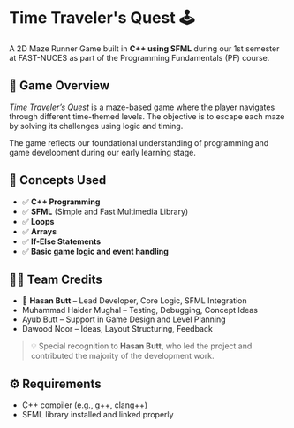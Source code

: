 # Time Traveler's Quest 🕹️

A 2D Maze Runner Game built in **C++ using SFML** during our 1st semester at FAST-NUCES as part of the Programming Fundamentals (PF) course.

## 🔮 Game Overview

*Time Traveler’s Quest* is a maze-based game where the player navigates through different time-themed levels. The objective is to escape each maze by solving its challenges using logic and timing.

The game reflects our foundational understanding of programming and game development during our early learning stage.

## 🧠 Concepts Used

- ✅ **C++ Programming**
- ✅ **SFML** (Simple and Fast Multimedia Library)
- ✅ **Loops**
- ✅ **Arrays**
- ✅ **If-Else Statements**
- ✅ **Basic game logic and event handling**

## 👨‍💻 Team Credits

- 👑 **Hasan Butt** – Lead Developer, Core Logic, SFML Integration  
- Muhammad Haider Mughal – Testing, Debugging, Concept Ideas  
- Ayub Butt – Support in Game Design and Level Planning  
- Dawood Noor – Ideas, Layout Structuring, Feedback

> 💡 Special recognition to **Hasan Butt**, who led the project and contributed the majority of the development work.

## ⚙️ Requirements

- C++ compiler (e.g., g++, clang++)
- SFML library installed and linked properly

